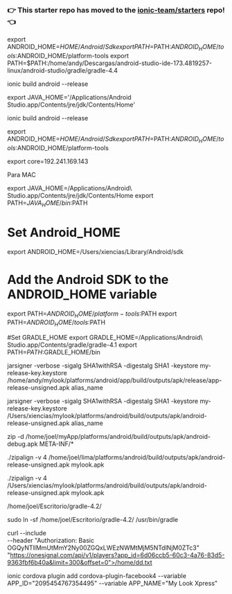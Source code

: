 ### :point_right: This starter repo has moved to the [ionic-team/starters](https://github.com/ionic-team/starters/tree/master/ionic-angular/official/sidemenu) repo! :point_left:

export ANDROID_HOME=$HOME/Android/Sdk
export PATH=$PATH:$ANDROID_HOME/tools:$ANDROID_HOME/platform-tools
export PATH=$PATH:/home/andy/Descargas/android-studio-ide-173.4819257-linux/android-studio/gradle/gradle-4.4

ionic build android --release

export JAVA_HOME='/Applications/Android Studio.app/Contents/jre/jdk/Contents/Home'

ionic build android --release


export ANDROID_HOME=$HOME/Android/Sdk
export PATH=$PATH:$ANDROID_HOME/tools:$ANDROID_HOME/platform-tools

export core=192.241.169.143



Para  MAC

export JAVA_HOME=/Applications/Android\ Studio.app/Contents/jre/jdk/Contents/Home
export PATH=${JAVA_HOME}/bin:$PATH

# Set Android_HOME
export ANDROID_HOME=/Users/xiencias/Library/Android/sdk

# Add the Android SDK to the ANDROID_HOME variable
export PATH=$ANDROID_HOME/platform-tools:$PATH
export PATH=$ANDROID_HOME/tools:$PATH

#Set GRADLE_HOME
export GRADLE_HOME=/Applications/Android\ Studio.app/Contents/gradle/gradle-4.1
export PATH=$PATH:$GRADLE_HOME/bin


jarsigner -verbose -sigalg SHA1withRSA -digestalg SHA1 -keystore my-release-key.keystore /home/andy/mylook/platforms/android/app/build/outputs/apk/release/app-release-unsigned.apk alias_name


jarsigner -verbose -sigalg SHA1withRSA -digestalg SHA1 -keystore my-release-key.keystore /Users/xiencias/mylook/platforms/android/build/outputs/apk/android-release-unsigned.apk alias_name


zip -d /home/joel/myApp/platforms/android/build/outputs/apk/android-debug.apk  META-INF/\*

./zipalign -v 4 /home/joel/lima/platforms/android/build/outputs/apk/android-release-unsigned.apk mylook.apk


./zipalign -v 4 /Users/xiencias/mylook/platforms/android/build/outputs/apk/android-release-unsigned.apk mylook.apk




/home/joel/Escritorio/gradle-4.2/

sudo ln -sf /home/joel/Escritorio/gradle-4.2/ /usr/bin/gradle

curl --include \
     --header "Authorization: Basic OGQyNTllMmUtMmY2Ny00ZGQxLWEzNWMtMjM5NTdlNjM0ZTc3" \
     "https://onesignal.com/api/v1/players?app_id=6d06ccb5-60c3-4a76-83d5-9363fbf6b40a&limit=300&offset=0">/home/dd.txt





ionic cordova plugin add cordova-plugin-facebook4 --variable APP_ID="2095454767354495" --variable APP_NAME="My Look Xpress"









